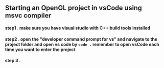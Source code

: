 ## Starting an OpenGL project in vsCode using msvc compiler

#### step1 . make sure you have visual studio with C++ build tools installed
#### step2 . open the "developer command prompt for vs" and navigate to the project folder and open vs code by `code .` remember to open vsCode each time you want to enter the project

#### step 3 . 
